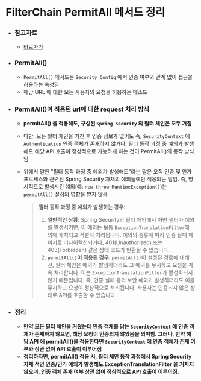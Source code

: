 # FilterChain PermitAll 메서드 정리

- ### 참고자료

  - [바로가기](https://velog.io/@choidongkuen/Spring-Security-SecurityConfig-%ED%81%B4%EB%9E%98%EC%8A%A4%EC%9D%98-permitAll-%EC%9D%B4-%EC%A0%81%EC%9A%A9%EB%90%98%EC%A7%80-%EC%95%8A%EC%95%98%EB%8D%98-%EC%9D%B4%EC%9C%A0)

- ### PermitAll()

  - `PermitAll()` 메서드는 `Security Config` 에서 인증 여부와 관계 없이 접근을 허용하는 속성임
  - 해당 URL 에 대한 모든 사용자의 요청을 허용하는 메소드

- ### PermitAll()이 적용된 url에 대한 request 처리 방식

  - **permitAll() 을 적용해도, 구성된 `Spring Security` 의 필터 체인은 모두 거침**

  - 다만, 모든 필터 체인을 거친 후 인증 정보가 없어도 즉, `SecurityContext` 에 `Authentication` 인증 객체가 존재하지 않거나, 필터 동작 과정 중 예외가 발생해도 해당 API 호출이 정상적으로 가능하게 하는 것이 PermitAll()의 동작 방식임

  - 위에서 말한 "필터 동작 과정 중 예외가 발생해도"라는 말은 오직 인증 및 인가 프로세스와 관련된 Spring Security 자체의 예외들에만 적용되는 말임. 즉,  명시적으로 발생시킨 예외(예: `new throw RuntimeException()`)는 `permitAll()` 설정의 영향을 받지 않음

    > **필터 동작 과정 중 예외가 발생하는 경우**:
    >
    > 1. **일반적인 상황**: Spring Security의 필터 체인에서 어떤 필터가 예외를 발생시키면, 이 예외는 보통 `ExceptionTranslationFilter`에 의해 캐치되고 적절히 처리됩니다. 예외의 종류에 따라 인증 실패 페이지로 리다이렉션되거나, 401(Unauthorized) 또는 403(Forbidden) 같은 상태 코드가 반환될 수 있습니다.
    > 2. **`permitAll()`이 적용된 경우**: `permitAll()`이 설정된 경로에 대해선, 필터 체인은 예외가 발생하더라도 그 예외를 무시하고 요청을 계속 처리합니다. 이는 `ExceptionTranslationFilter`가 활성화되지 않기 때문입니다. 즉, 인증 실패 등의 보안 예외가 발생하더라도 이를 무시하고 요청이 정상적으로 처리됩니다. 사용자는 인증되지 않은 상태로 API를 호출할 수 있습니다.

- ### 정리

  - **만약 모든 필터 체인을 거쳤는데 인증 객체를 담는 `SecurityContext` 에 인증 객체가 존재하지 않으면, 해당 요청이 인증되지 않았음을 의미함. 그러나, 만약 해당 API 에 permitAll()을 적용한다면 `SecurityContext` 에 인증 객체가 존재 여부와 상관 없이 API 호출이 이루어짐**
  - **정리하자면, permitAll() 적용 시, 필터 체인 동작 과정에서 Spring Security 자체 적인 인증/인가 예외가 발생해도 ExceptionTranslationFilter 을 거치지 않으며, 인증 객체 존재 여부 상관 없이 정상적으로 API 호출이 이루어짐.**

